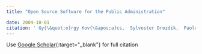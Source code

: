 ```yaml
---
title: "Open Source Software for the Public Administration"

date: 2004-10-01
citation: ' Gy{\&quot;o}rgy Kov{\&apos;a}cs,  Sylvester Drozdik,  Paolo Zuliani,  Giancarlo Succi, &quot;Open Source Software for the Public Administration.&quot;, 2004.'
---
```

Use [Google Scholar](https://scholar.google.com/scholar?q=Open+Source+Software+for+the+Public+Administration){:target="_blank"} for full citation